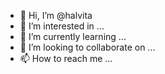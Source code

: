 - 👋 Hi, I’m @halvita
- 👀 I’m interested in ...
- 🌱 I’m currently learning ...
- 💞️ I’m looking to collaborate on ...
- 📫 How to reach me ...

<!---
halvita/halvita is a ✨ special ✨ repository because its `README.md` (this file) appears on your GitHub profile.
You can click the Preview link to take a look at your changes.
--->
